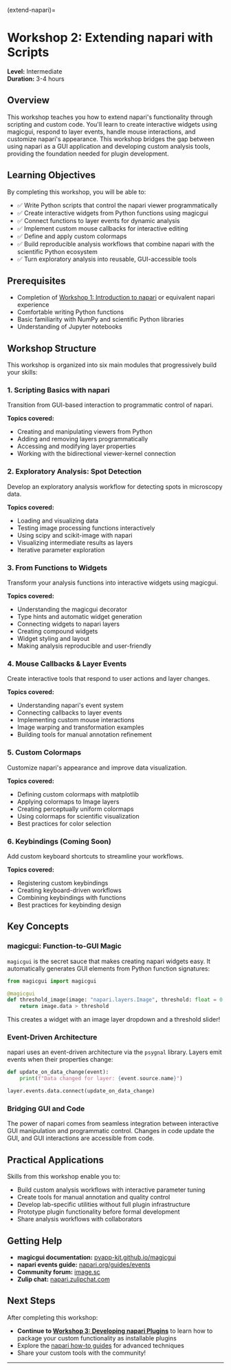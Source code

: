 (extend-napari)=

# Workshop 2: Extending napari with Scripts

**Level:** Intermediate  
**Duration:** 3-4 hours

## Overview

This workshop teaches you how to extend napari's functionality through scripting and custom code. You'll learn to create interactive widgets using magicgui, respond to layer events, handle mouse interactions, and customize napari's appearance. This workshop bridges the gap between using napari as a GUI application and developing custom analysis tools, providing the foundation needed for plugin development.

## Learning Objectives

By completing this workshop, you will be able to:

- ✅ Write Python scripts that control the napari viewer programmatically
- ✅ Create interactive widgets from Python functions using magicgui
- ✅ Connect functions to layer events for dynamic analysis
- ✅ Implement custom mouse callbacks for interactive editing
- ✅ Define and apply custom colormaps
- ✅ Build reproducible analysis workflows that combine napari with the scientific Python ecosystem
- ✅ Turn exploratory analysis into reusable, GUI-accessible tools

## Prerequisites

- Completion of [Workshop 1: Introduction to napari](../01-intro-napari/index.md) or equivalent napari experience
- Comfortable writing Python functions
- Basic familiarity with NumPy and scientific Python libraries
- Understanding of Jupyter notebooks

## Workshop Structure

This workshop is organized into six main modules that progressively build your skills:

### 1. Scripting Basics with napari
Transition from GUI-based interaction to programmatic control of napari.

**Topics covered:**
- Creating and manipulating viewers from Python
- Adding and removing layers programmatically
- Accessing and modifying layer properties
- Working with the bidirectional viewer-kernel connection

### 2. Exploratory Analysis: Spot Detection
Develop an exploratory analysis workflow for detecting spots in microscopy data.

**Topics covered:**
- Loading and visualizing data
- Testing image processing functions interactively
- Using scipy and scikit-image with napari
- Visualizing intermediate results as layers
- Iterative parameter exploration

### 3. From Functions to Widgets
Transform your analysis functions into interactive widgets using magicgui.

**Topics covered:**
- Understanding the magicgui decorator
- Type hints and automatic widget generation
- Connecting widgets to napari layers
- Creating compound widgets
- Widget styling and layout
- Making analysis reproducible and user-friendly

### 4. Mouse Callbacks & Layer Events
Create interactive tools that respond to user actions and layer changes.

**Topics covered:**
- Understanding napari's event system
- Connecting callbacks to layer events
- Implementing custom mouse interactions
- Image warping and transformation examples
- Building tools for manual annotation refinement

### 5. Custom Colormaps
Customize napari's appearance and improve data visualization.

**Topics covered:**
- Defining custom colormaps with matplotlib
- Applying colormaps to Image layers
- Creating perceptually uniform colormaps
- Using colormaps for scientific visualization
- Best practices for color selection

### 6. Keybindings (Coming Soon)
Add custom keyboard shortcuts to streamline your workflows.

**Topics covered:**
- Registering custom keybindings
- Creating keyboard-driven workflows
- Combining keybindings with functions
- Best practices for keybinding design

## Key Concepts

### magicgui: Function-to-GUI Magic

`magicgui` is the secret sauce that makes creating napari widgets easy. It automatically generates GUI elements from Python function signatures:

```python
from magicgui import magicgui

@magicgui
def threshold_image(image: "napari.layers.Image", threshold: float = 0.5):
    return image.data > threshold
```

This creates a widget with an image layer dropdown and a threshold slider!

### Event-Driven Architecture

napari uses an event-driven architecture via the `psygnal` library. Layers emit events when their properties change:

```python
def update_on_data_change(event):
    print(f"Data changed for layer: {event.source.name}")

layer.events.data.connect(update_on_data_change)
```

### Bridging GUI and Code

The power of napari comes from seamless integration between interactive GUI manipulation and programmatic control. Changes in code update the GUI, and GUI interactions are accessible from code.

## Practical Applications

Skills from this workshop enable you to:

- Build custom analysis workflows with interactive parameter tuning
- Create tools for manual annotation and quality control
- Develop lab-specific utilities without full plugin infrastructure
- Prototype plugin functionality before formal development
- Share analysis workflows with collaborators

## Getting Help

- **magicgui documentation:** [pyapp-kit.github.io/magicgui](https://pyapp-kit.github.io/magicgui)
- **napari events guide:** [napari.org/guides/events](https://napari.org/stable/guides/events.html)
- **Community forum:** [image.sc](https://forum.image.sc/tag/napari)
- **Zulip chat:** [napari.zulipchat.com](https://napari.zulipchat.com)

## Next Steps

After completing this workshop:

- **Continue to [Workshop 3: Developing napari Plugins](../03-develop-napari-plugins/index.md)** to learn how to package your custom functionality as installable plugins
- Explore the [napari how-to guides](https://napari.org/stable/howtos/index.html) for advanced techniques
- Share your custom tools with the community!

---

```{tableofcontents}
```
